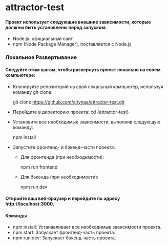 # attractor-test

#### Проект использует следующие внешние зависимости, которые должны быть установлены перед запуском:

- Node.js: официальный сайт
- npm (Node Package Manager), поставляется с Node.js
### Локальное Развертывание

#### Следуйте этим шагам, чтобы развернуть проект локально на своем компьютере:

- Клонируйте репозиторий на свой локальный компьютер, используя команду git clone:

    git clone https://github.com/altynaa/attractor-test.git


- Перейдите в директорию проекта:
    cd {attractor-test}


- Установите все необходимые зависимости, выполнив следующую команду:
 
    npm install


- Запустите фронтенд- и бэкенд-части проекта:

  - Для фронтенда (при необходимости):

    npm run frontend

  - Для бэкенда (при необходимости):

    npm run dev

#### Откройте ваш веб-браузер и перейдите по адресу http://localhost:3000.

#### Команды
- npm install: Устанавливает все необходимые зависимости проекта.
- npm start: Запускает фронтенд-часть проекта.
- npm run dev: Запускает бэкенд-часть проекта.
